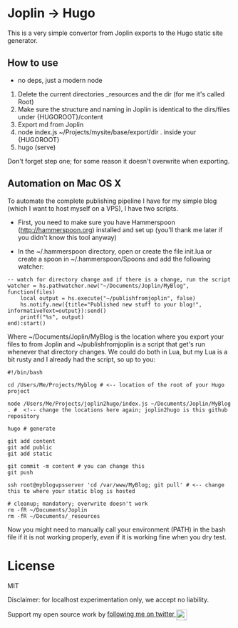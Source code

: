# Joplin -> Hugo 

This is a very simple convertor from Joplin exports to the Hugo static site generator. 

## How to use

- no deps, just a modern node

1. Delete the current directories _resources and the dir (for me it's called Root)
2. Make sure the structure and naming in Joplin is identical to the dirs/files under {HUGOROOT}/content
3. Export md from Joplin
4. node index.js ~/Projects/mysite/base/export/dir . inside your {HUGOROOT}
5. hugo (serve)


Don't forget step one; for some reason it doesn't overwrite when exporting. 

## Automation on Mac OS X

To automate the complete publishing pipeline I have for my simple blog (which I want to host myself on a VPS), 
I have two scripts. 

- First, you need to make sure you have Hammerspoon (http://hammerspoon.org) installed and set up (you'll thank me later if you didn't know this tool anyway)

- In the ~/.hammerspoon directory, open or create the file init.lua or create a spoon in ~/.hammerspoon/Spoons and add the following watcher: 

```
-- watch for directory change and if there is a change, run the script
watcher = hs.pathwatcher.new("~/Documents/Joplin/MyBlog", function(files)
    local output = hs.execute("~/publishfromjoplin", false)
    hs.notify.new({title="Published new stuff to your blog!", informativeText=output}):send()
    printf("%s", output)
end):start()
```

Where ~/Documents/Joplin/MyBlog is the location where you export your files to from Joplin and ~/publishfromjoplin is a script that get's run whenever that directory changes. We could do both in Lua, but my Lua is a bit rusty and I already had the script, so up to you: 


```
#!/bin/bash

cd /Users/Me/Projects/Myblog # <-- location of the root of your Hugo project

node /Users/Me/Projects/joplin2hugo/index.js ~/Documents/Joplin/MyBlog . #  <!-- change the locations here again; joplin2hugo is this github repository

hugo # generate 

git add content
git add public 
git add static

git commit -m content # you can change this
git push

ssh root@myblogvpsserver 'cd /var/www/MyBlog; git pull' # <-- change this to where your static blog is hosted

# cleanup; mandatory; overwrite doesn't work 
rm -fR ~/Documents/Joplin
rm -fR ~/Documents/_resources

```

Now you might need to manually call your environment (PATH) in the bash file if it is not working properly, *even* if it is working fine when you dry test. 

# License 

MIT 

Disclaimer: for localhost experimentation only, we accept no liability. 

Support my open source work by <a href="https://twitter.com/luyben">following me on twitter <img src="https://storage.googleapis.com/saasify-assets/twitter-logo.svg" alt="twitter" height="24px" align="center"></a>
